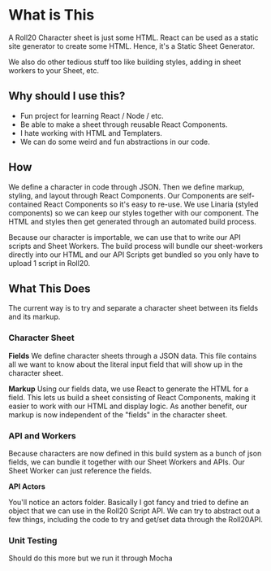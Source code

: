 
# What is This #

A Roll20 Character sheet is just some HTML. React can be used as a static site generator to create some HTML. Hence, it's a Static Sheet Generator.

We also do other tedious stuff too like building styles, adding in sheet workers to your Sheet, etc. 




## Why should I use this? ##

- Fun project for learning React / Node / etc.
- Be able to make a sheet through reusable React Components.
- I hate working with HTML and Templaters.
- We can do some weird and fun abstractions in our code.


## How ##

We define a character in code through JSON. Then we define markup, styling, and layout through React Components. Our Components are self-contained React Components so it's easy to re-use. We use Linaria (styled components) so we can keep our styles together with our component. The HTML and styles then get generated through an automated build process.

Because our character is importable, we can use that to write our API scripts and Sheet Workers. The build process will bundle our sheet-workers directly into our HTML and our API Scripts get bundled so you only have to upload 1 script in Roll20.



## What This Does ##

The current way is to try and separate a character sheet between its fields and its markup.


### Character Sheet ###

**Fields**
We define character sheets through a JSON data. This file contains all we want to know about the literal input field that will show up in the character sheet.

**Markup**
Using our fields data, we use React to generate the HTML for a field. This lets us build a sheet consisting of React Components, making it easier to work with our HTML and display logic.
As another benefit, our markup is now independent of the "fields" in the character sheet. 


### API and Workers ###

Because characters are now defined in this build system as a bunch of json fields, we can bundle it together with our Sheet Workers and APIs. Our Sheet Worker can just reference the fields.

**API Actors**

You'll notice an actors folder. Basically I got fancy and tried to define an object that we can use in the Roll20 Script API. We can try to abstract out a few things, including the code to try and get/set data through the Roll20API.



### Unit Testing ###

Should do this more but we run it through Mocha